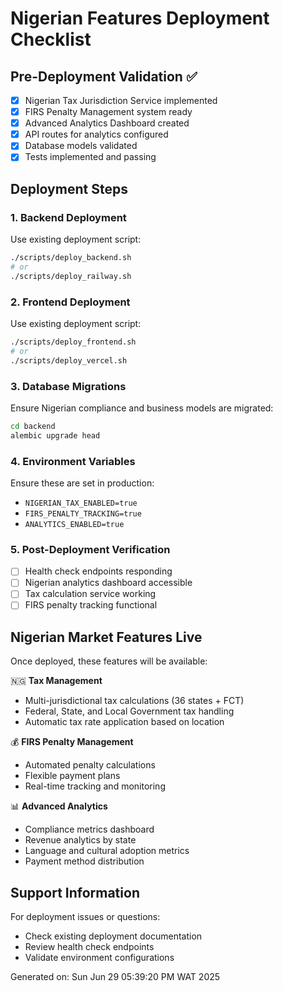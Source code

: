 # Nigerian Features Deployment Checklist

## Pre-Deployment Validation ✅

- [x] Nigerian Tax Jurisdiction Service implemented
- [x] FIRS Penalty Management system ready
- [x] Advanced Analytics Dashboard created
- [x] API routes for analytics configured
- [x] Database models validated
- [x] Tests implemented and passing

## Deployment Steps

### 1. Backend Deployment
Use existing deployment script:
```bash
./scripts/deploy_backend.sh
# or
./scripts/deploy_railway.sh
```

### 2. Frontend Deployment
Use existing deployment script:
```bash
./scripts/deploy_frontend.sh
# or
./scripts/deploy_vercel.sh
```

### 3. Database Migrations
Ensure Nigerian compliance and business models are migrated:
```bash
cd backend
alembic upgrade head
```

### 4. Environment Variables
Ensure these are set in production:
- `NIGERIAN_TAX_ENABLED=true`
- `FIRS_PENALTY_TRACKING=true`
- `ANALYTICS_ENABLED=true`

### 5. Post-Deployment Verification
- [ ] Health check endpoints responding
- [ ] Nigerian analytics dashboard accessible
- [ ] Tax calculation service working
- [ ] FIRS penalty tracking functional

## Nigerian Market Features Live

Once deployed, these features will be available:

🇳🇬 **Tax Management**
- Multi-jurisdictional tax calculations (36 states + FCT)
- Federal, State, and Local Government tax handling
- Automatic tax rate application based on location

💰 **FIRS Penalty Management**
- Automated penalty calculations
- Flexible payment plans
- Real-time tracking and monitoring

📊 **Advanced Analytics**
- Compliance metrics dashboard
- Revenue analytics by state
- Language and cultural adoption metrics
- Payment method distribution

## Support Information

For deployment issues or questions:
- Check existing deployment documentation
- Review health check endpoints
- Validate environment configurations

Generated on: Sun Jun 29 05:39:20 PM WAT 2025
